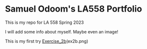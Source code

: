 # Samuel Odoom's LA558 Portfolio
This is my repo for LA 558 Spring 2023

I will add some info about myself. Maybe even an image!


This is my first try [Exercise_2b](ex2b.md)(ex2b.png)


